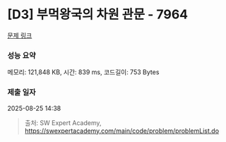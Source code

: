 # [D3] 부먹왕국의 차원 관문 - 7964 

[문제 링크](https://swexpertacademy.com/main/code/problem/problemDetail.do?contestProbId=AWuSgKpqmooDFASy) 

### 성능 요약

메모리: 121,848 KB, 시간: 839 ms, 코드길이: 753 Bytes

### 제출 일자

2025-08-25 14:38



> 출처: SW Expert Academy, https://swexpertacademy.com/main/code/problem/problemList.do